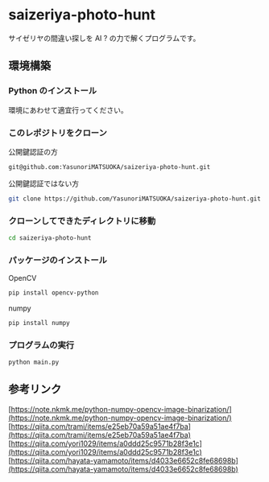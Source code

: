 # saizeriya-photo-hunt

サイゼリヤの間違い探しを AI ? の力で解くプログラムです。

## 環境構築

### Python のインストール

環境にあわせて適宜行ってください。

### このレポジトリをクローン

公開鍵認証の方

```sh
git@github.com:YasunoriMATSUOKA/saizeriya-photo-hunt.git
```

公開鍵認証ではない方

```sh
git clone https://github.com/YasunoriMATSUOKA/saizeriya-photo-hunt.git
```

### クローンしてできたディレクトリに移動

```sh
cd saizeriya-photo-hunt
```

### パッケージのインストール

OpenCV

```sh
pip install opencv-python
```

numpy

```sh
pip install numpy
```

### プログラムの実行

```sh
python main.py
```

## 参考リンク

[https://note.nkmk.me/python-numpy-opencv-image-binarization/](https://note.nkmk.me/python-numpy-opencv-image-binarization/)
[https://qiita.com/trami/items/e25eb70a59a51ae4f7ba](https://qiita.com/trami/items/e25eb70a59a51ae4f7ba)
[https://qiita.com/yori1029/items/a0ddd25c9571b28f3e1c](https://qiita.com/yori1029/items/a0ddd25c9571b28f3e1c)
[https://qiita.com/hayata-yamamoto/items/d4033e6652c8fe68698b](https://qiita.com/hayata-yamamoto/items/d4033e6652c8fe68698b)
